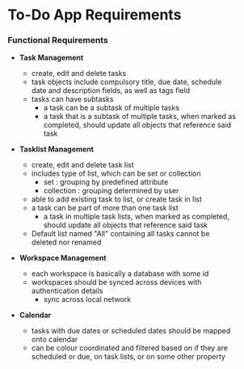 # To-Do App Requirements

### Functional Requirements

- **Task Management**
  - create, edit and delete tasks
  - task objects include compulsory title, due date, schedule
  <br>date and description fields, as well as tags field
  - tasks can have subtasks
    - a task can be a subtask of multiple tasks
    - a task that is a subtask of multiple tasks, when marked as
    <br>completed, should update all objects that reference said
    <br>task


- **Tasklist Management**
  - create, edit and delete task list
  - includes type of list, which can be set or collection
    - set : grouping by predefined attribute
    - collection : grouping determined by user
  - able to add existing task to list, or create task in list
  - a task can be part of more than one task list
    - a task in multiple task lists, when marked as completed,
    <br>should update all objects that reference said task
  - Default list named "All" containing all tasks cannot be
  <br>deleted nor renamed


- **Workspace Management**
  - each workspace is basically a database with some id
  - workspaces should be synced across devices with
  <br>authentication details
    - sync across local network


- **Calendar**
  - tasks with due dates or scheduled dates should be mapped
  <br>onto calendar
  - can be colour coordinated and filtered based on if they are
  <br>scheduled or due, on task lists, or on some other property
